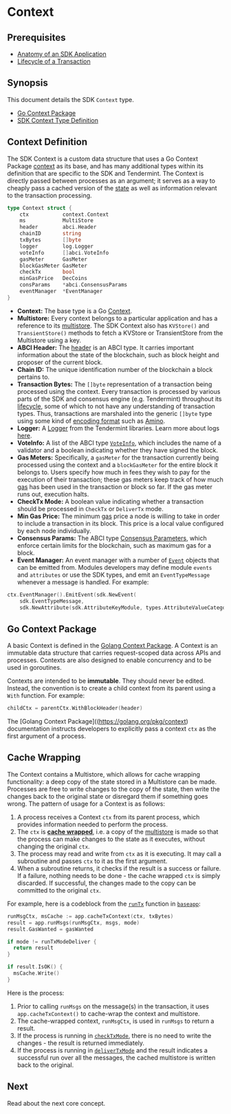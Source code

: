 # Context

## Prerequisites

* [Anatomy of an SDK Application](../basics/app-anatomy.md)
* [Lifecycle of a Transaction](../basics/tx-lifecycle.md)

## Synopsis

This document details the SDK `Context` type.

- [Go Context Package](#go-context-package)
- [SDK Context Type Definition](#context-definition)


## Context Definition

The SDK Context is a custom data structure that uses a Go Context Package [context](https://golang.org/pkg/context) as its base, and has many additional types within its definition that are specific to the SDK and Tendermint. The Context is directly passed between processes as an argument; it serves as a way to cheaply pass a cached version of the [state](./multistore.md) as well as information relevant to the transaction processing.

```go
type Context struct {
	ctx           context.Context
	ms            MultiStore
	header        abci.Header
	chainID       string
	txBytes       []byte
	logger        log.Logger
	voteInfo      []abci.VoteInfo
	gasMeter      GasMeter
	blockGasMeter GasMeter
	checkTx       bool
	minGasPrice   DecCoins
	consParams    *abci.ConsensusParams
	eventManager  *EventManager
}
```

- **Context:** The base type is a Go [Context](https://golang.org/pkg/context).
- **Multistore:** Every context belongs to a particular application and has a reference to its [multistore](./multistore.md). The SDK Context also has `KVStore()` and `TransientStore()` methods to fetch a KVStore or TransientStore from the Multistore using a key.
- **ABCI Header:** The [header](https://tendermint.com/docs/spec/abci/abci.html#header) is an ABCI type. It carries important information about the state of the blockchain, such as block height and proposer of the current block.
- **Chain ID:** The unique identification number of the blockchain a block pertains to.
- **Transaction Bytes:** The `[]byte` representation of a transaction being processed using the context. Every transaction is processed by various parts of the SDK and consensus engine (e.g. Tendermint) throughout its [lifecycle](../basics/tx-lifecycle.md), some of which to not have any understanding of transaction types. Thus, transactions are marshaled into the generic `[]byte` type using some kind of [encoding format](./encoding.md) such as [Amino](./amino.md).
- **Logger:** A [Logger](https://github.com/tendermint/tendermint/blob/master/libs/log/logger.go) from the Tendermint libraries. Learn more about logs [here](https://tendermint.com/docs/tendermint-core/how-to-read-logs.html#how-to-read-logs).
- **VoteInfo:** A list of the ABCI type [`VoteInfo`](https://tendermint.com/docs/spec/abci/abci.html#voteinfo), which includes the name of a validator and a boolean indicating whether they have signed the block.
- **Gas Meters:** Specifically, a `gasMeter` for the transaction currently being processed using the context and a `blockGasMeter` for the entire block it belongs to. Users specify how much in fees they wish to pay for the execution of their transaction; these gas meters keep track of how much [gas](../basics/accounts-fees-gas.md) has been used in the transaction or block so far. If the gas meter runs out, execution halts.
- **CheckTx Mode:** A boolean value indicating whether a transaction should be processed in `CheckTx` or `DeliverTx` mode.
- **Min Gas Price:** The minimum [gas](../basics/accounts-fees-gas.md) price a node is willing to take in order to include a transaction in its block. This price is a local value configured by each node individually.
- **Consensus Params:** The ABCI type [Consensus Parameters](https://tendermint.com/docs/spec/abci/apps.html#consensus-parameters), which enforce certain limits for the blockchain, such as maximum gas for a block.
- **Event Manager:** An event manager with a number of [`Event`](https://github.com/cosmos/cosmos-sdk/blob/master/types/events.go) objects that can be emitted from. Modules developers may define module `events` and `attributes` or use the SDK types, and emit an `EventTypeMessage` whenever a message is handled. For example:
```go
ctx.EventManager().EmitEvent(sdk.NewEvent(
    sdk.EventTypeMessage,
    sdk.NewAttribute(sdk.AttributeKeyModule, types.AttributeValueCategory),))
```

## Go Context Package

A basic Context is defined in the [Golang Context Package](https://golang.org/pkg/context). A Context is an immutable data structure that carries request-scoped data across APIs and processes. Contexts are also designed to enable concurrency and to be used in goroutines.

Contexts are intended to be **immutable**. They should never be edited. Instead, the convention is to create a child context from its parent using a `With` function. For example:

``` go
childCtx = parentCtx.WithBlockHeader(header)
```

The [Golang Context Package]((https://golang.org/pkg/context) documentation instructs developers to explicitly pass a context `ctx` as the first argument of a process.

## Cache Wrapping

The Context contains a Multistore, which allows for cache wrapping functionality: a deep copy of the state stored in a Multistore can be made. Processes are free to write changes to the copy of the state, then write the changes back to the original state or disregard them if something goes wrong. The pattern of usage for a Context is as follows:

1. A process receives a Context `ctx` from its parent process, which provides information needed to perform the process.
2. The `ctx` is [**cache wrapped**](./multistore.md), i.e. a copy of the [multistore](./multistore.md) is made so that the process can make changes to the state as it executes, without changing the original `ctx`.
3. The process may read and write from `ctx` as it is executing. It may call a subroutine and passes `ctx` to it as the first argument.
4. When a subroutine returns, it checks if the result is a success or failure. If a failure, nothing needs to be done - the cache wrapped `ctx` is simply discarded. If successful, the changes made to the copy can be committed to the original `ctx`.

For example, here is a codeblock from the [`runTx`](./baseapp.md#runtx-and-runmsgs) function in [`baseapp`](./baseapp.md):

```go
runMsgCtx, msCache := app.cacheTxContext(ctx, txBytes)
result = app.runMsgs(runMsgCtx, msgs, mode)
result.GasWanted = gasWanted

if mode != runTxModeDeliver {
  return result
}

if result.IsOK() {
  msCache.Write()
}
```
Here is the process:

1. Prior to calling `runMsgs` on the message(s) in the transaction, it uses `app.cacheTxContext()` to cache-wrap the context and multistore.
2. The cache-wrapped context, `runMsgCtx`, is used in `runMsgs` to return a result.
3. If the process is running in [`checkTxMode`](./baseapp.md#checktx), there is no need to write the changes - the result is returned immediately. 
4. If the process is running in [`deliverTxMode`](./baseapp.md#delivertx) and the result indicates a successful run over all the messages, the cached multistore is written back to the original.

## Next

Read about the next core concept.

